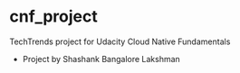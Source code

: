 # cnf_project
TechTrends project for Udacity Cloud Native Fundamentals
- Project by Shashank Bangalore Lakshman
